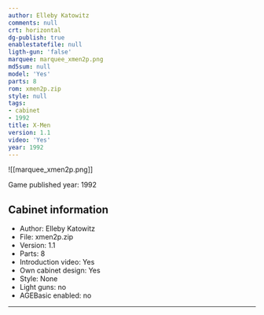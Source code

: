 ```yaml
---
author: Elleby Katowitz
comments: null
crt: horizontal
dg-publish: true
enablestatefile: null
ligth-gun: 'false'
marquee: marquee_xmen2p.png
md5sum: null
model: 'Yes'
parts: 8
rom: xmen2p.zip
style: null
tags:
- cabinet
- 1992
title: X-Men
version: 1.1
video: 'Yes'
year: 1992
---
```


![[marquee_xmen2p.png]]

Game published year: 1992

## Cabinet information

- Author: Elleby Katowitz
- File: xmen2p.zip
- Version: 1.1
- Parts: 8
- Introduction video: Yes
- Own cabinet design: Yes
- Style: None
- Light guns: no
- AGEBasic enabled: no

---
